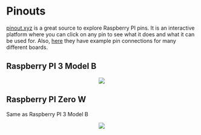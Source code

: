 # Pinouts

[pinout.xyz](https://pinout.xyz/) is a great source to explore Raspberry PI pins. It is an interactive platform where you can click on any pin to see what it does and what it can be used for. Also, [here](https://pinout.xyz/boards) they have example pin connections for many different boards. 

## Raspberry PI 3 Model B

<p align='center'>
<img src=http://www.jameco.com/Jameco/workshop/circuitnotes/raspberry_pi_circuit_note_fig2a.jpg>
</p>

## Raspberry PI Zero W
Same as Raspberry PI 3 Model B
<p align='center'>
<img src=http://lokspace.eu/wp-content/uploads/2017/01/Pi-Zero-Pinout-1024x496.jpg>
</p>
